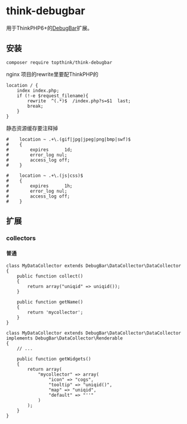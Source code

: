 # think-debugbar

用于ThinkPHP6+的[DebugBar](http://phpdebugbar.com/)扩展。

## 安装

~~~
composer require topthink/think-debugbar
~~~

nginx 项目的rewrite里要配ThinkPHP的

~~~
location / {
	index index.php;
	if (!-e $request_filename){
		rewrite  ^(.*)$  /index.php?s=$1  last;
		break;
	}
}
~~~

静态资源缓存要注释掉
~~~
#    location ~ .+\.(gif|jpg|jpeg|png|bmp|swf)$
#    {
#        expires      1d;
#        error_log nul;
#        access_log off;
#    }

#    location ~ .+\.(js|css)$
#    {
#        expires      1h;
#        error_log nul;
#        access_log off;
#    }
~~~

## 扩展
### collectors
#### 普通
~~~ tab
class MyDataCollector extends DebugBar\DataCollector\DataCollector
{
    public function collect()
    {
        return array("uniqid" => uniqid());
    }

    public function getName()
    {
        return 'mycollector';
    }
}
~~~

~~~ widget
class MyDataCollector extends DebugBar\DataCollector\DataCollector implements DebugBar\DataCollector\Renderable
{
    // ...

    public function getWidgets()
    {
        return array(
            "mycollector" => array(
                "icon" => "cogs",
                "tooltip" => "uniqid()",
                "map" => "uniqid",
                "default" => "''"
            )
        );
    }
}
~~~
